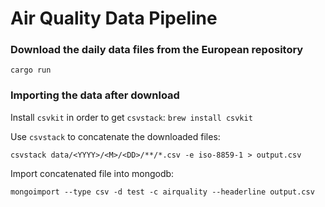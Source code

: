 # Air Quality Data Pipeline

### Download the daily data files from the European repository

`cargo run`

### Importing the data after download

Install `csvkit` in order to get `csvstack`: `brew install csvkit`

Use `csvstack` to concatenate the downloaded files:

    csvstack data/<YYYY>/<M>/<DD>/**/*.csv -e iso-8859-1 > output.csv       
Import concatenated file into mongodb:

    mongoimport --type csv -d test -c airquality --headerline output.csv               
